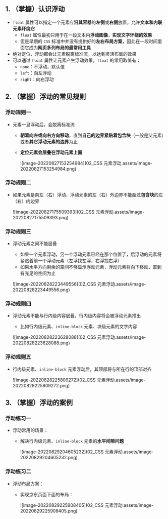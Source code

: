 ## 1. （掌握）认识浮动

- `float` 属性可以指定一个元素应**沿其容器**的**左侧**或**右侧**放置，允许**文本和内联元素环绕它**
  - `float` 属性最初只用于在一段文本内**浮动图像**，**实现文字环绕的效果**
  - 但是早期的 `CSS` 标准中并没有提供好的**左右布局方案**，因此在一段时间里面它成为**网页多列布局的最常用工具**
- 绝对定位、浮动都会让元素脱离标准流，以达到灵活布局的效果
- 可以通过 `float` 属性让元素产生浮动效果，`float` 的常用取值有：
  - `none`：不浮动，默认值
  - `left`：向左浮动
  - `right`：向右浮动

## 2. （掌握）浮动的常见规则

### 浮动规则一

- 元素一旦浮动后，会脱离标准流

  - **朝着向左或向右方向移动**，直到**自己的边界紧贴着包含块**（一般是父元素）或者**其它浮动元素的边界**为止

  - **定位元素会层叠在浮动元素上面**

    ![image-20220827153254984](02_CSS 元素浮动.assets/image-20220827153254984.png)

### 浮动规则二

- 如果元素是向左（右）浮动，浮动元素的左（右）外边界不能超过**包含块**的左（右）内边界

  ![image-20220827175509393](02_CSS 元素浮动.assets/image-20220827175509393.png)

### 浮动规则三

- 浮动元素之间不能层叠

  - 如果一个元素浮动，另一个浮动元素已经在那个位置了，后浮动的元素将紧贴着前一个浮动元素（左浮找左浮，右浮找右浮）
  - 如果水平方向剩余的空间不够显示浮动元素，浮动元素将向下移动，直到有充足的空间为止

  ![image-20220828223449556](02_CSS 元素浮动.assets/image-20220828223449556.png)

### 浮动规则四

- 浮动元素不能与行内级内容层叠，行内级内容将会被浮动元素推出

  - 比如行内级元素、`inline-block` 元素、块级元素的文字内容

  ![image-20220828223628088](02_CSS 元素浮动.assets/image-20220828223628088.png)

### 浮动规则五

- 行内级元素、`inline-block` 元素浮动后，其顶部将与所在行的顶部对齐

  ![image-20220828225809272](02_CSS 元素浮动.assets/image-20220828225809272.png)

## 3. （掌握）浮动的案例

### 浮动练习一

- 浮动常用的场景：

  - 解决行内级元素、`inline-block` 元素的**水平间隙问题**

    ![image-20220829204605232](02_CSS 元素浮动.assets/image-20220829204605232.png)

### 浮动练习二

- 浮动布局方案：

  - 实现京东页面下面的布局：

    ![image-20220829225908405](02_CSS 元素浮动.assets/image-20220829225908405.png)

